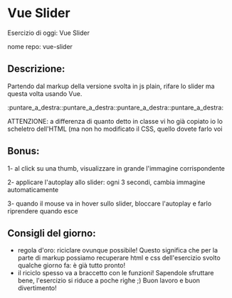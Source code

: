 # Vue Slider

Esercizio di oggi: Vue Slider

nome repo: vue-slider

## Descrizione:
Partendo dal markup della versione svolta in js plain, rifare lo slider ma questa volta usando Vue.

:puntare_a_destra::puntare_a_destra::puntare_a_destra::puntare_a_destra:

ATTENZIONE: a differenza di quanto detto in classe vi ho già copiato io lo scheletro dell'HTML (ma non ho modificato il CSS, quello dovete farlo voi
## Bonus:
1- al click su una thumb, visualizzare in grande l'immagine corrispondente

2- applicare l'autoplay allo slider: ogni 3 secondi, cambia immagine automaticamente

3- quando il mouse va in hover sullo slider, bloccare l'autoplay e farlo riprendere quando esce
## Consigli del giorno:
- regola d'oro: riciclare ovunque possibile! Questo significa che per la parte di markup possiamo recuperare html e css dell'esercizio svolto qualche giorno fa: è già tutto pronto!
- il riciclo spesso va a braccetto con le funzioni! Sapendole sfruttare bene, l'esercizio si riduce a poche righe ;)
Buon lavoro e buon divertimento!